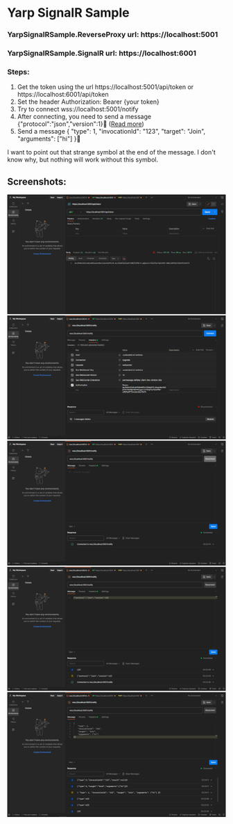 # Yarp SignalR Sample

### YarpSignalRSample.ReverseProxy url: https://localhost:5001
### YarpSignalRSample.SignalR url: https://localhost:6001

### Steps:
1. Get the token using the url  https://localhost:5001/api/token or https://localhost:6001/api/token
2. Set the header Authorization: Bearer {your token}
3. Try to connect wss://localhost:5001/notify
4. After connecting, you need to send a message {"protocol":"json","version":1} ([Read more](https://github.com/dotnet/aspnetcore/blob/main/src/SignalR/docs/specs/HubProtocol.md#json-encoding))
5. Send a message {
   "type": 1,
   "invocationId": "123",
   "target": "Join",
   "arguments": ["hi"]
   }

I want to point out that strange symbol at the end of the message. I don't know why, but nothing will work without this symbol.

## Screenshots:
![./img/postman1.png](./img/postman1.png)
![./img/postman2.png](./img/postman2.png)
![./img/postman3.png](./img/postman3.png)
![./img/postman4.png](./img/postman4.png)
![./img/postman5.png](./img/postman5.png)
